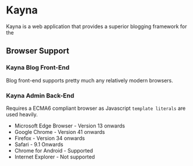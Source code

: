 # Kayna
Kayna is a web application that provides a superior blogging framework for the 

## Browser Support
### Kayna Blog Front-End

Blog front-end supports pretty much any relatively modern browsers.

### Kayna Admin Back-End

Requires a ECMA6 compliant browser as Javascript `template literals` are used heavily.

* Microsoft Edge Browser - Version 13 onwards
* Google Chrome - Version 41 onwards
* Firefox - Version 34 onwards
* Safari - 9.1 Onwards
* Chrome for Android - Supported
* Internet Explorer - Not supported




